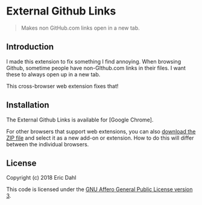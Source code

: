 # External Github Links

> Makes non GitHub.com links open in a new tab.

## Introduction

I made this extension to fix something I find annoying.  When browsing Github, sometime people have non-GIthub.com links in their files.  I want these to always open up in a new tab.

This cross-browser web extension fixes that!

## Installation

The External Github Links is available for [Google Chrome].

For other browsers that support web extensions, you can also [download the ZIP file](https://github.com/Skeyelab/External-Github-Links/archive/master.zip) and select it as a new add-on or extension.
How to do this will differ between the individual browsers.

## License

Copyright (c) 2018 Eric Dahl

This code is licensed under the [GNU Affero General Public License version 3](https://github.com/Skeyelab/External-Github-Links/blob/master/LICENSE).
